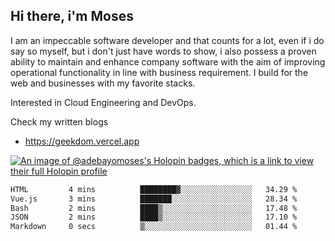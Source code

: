 ## Hi there, i'm Moses

I am an impeccable software developer and that counts for a lot, even if i do say so myself, but i don't just have words to show, i also possess a proven ability to maintain and enhance company software with the aim of improving operational functionality in line with business requirement. I build for the web and businesses with my favorite stacks.

Interested in Cloud Engineering and DevOps.

Check my written blogs
- https://geekdom.vercel.app

[![An image of @adebayomoses's Holopin badges, which is a link to view their full Holopin profile](https://holopin.me/adebayomoses)](https://holopin.io/@adebayomoses)

<!--START_SECTION:waka-->

```txt
HTML         4 mins          ████████▓░░░░░░░░░░░░░░░░   34.29 %
Vue.js       3 mins          ███████░░░░░░░░░░░░░░░░░░   28.34 %
Bash         2 mins          ████▒░░░░░░░░░░░░░░░░░░░░   17.48 %
JSON         2 mins          ████▒░░░░░░░░░░░░░░░░░░░░   17.10 %
Markdown     0 secs          ▒░░░░░░░░░░░░░░░░░░░░░░░░   01.44 %
```

<!--END_SECTION:waka-->
